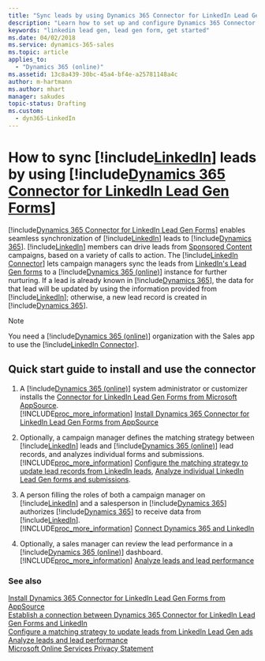 ```yaml
---
title: "Sync leads by using Dynamics 365 Connector for LinkedIn Lead Gen Forms | Microsoft Docs"
description: "Learn how to set up and configure Dynamics 365 Connector for LinkedIn Lead Gen Forms to sync leads from sponsored campaigns on LinkedIn to your Dynamics 365 (online) organization."
keywords: "linkedin lead gen, lead gen form, get started"
ms.date: 04/02/2018
ms.service: dynamics-365-sales
ms.topic: article
applies_to:
  - "Dynamics 365 (online)"
ms.assetid: 13c8a439-30bc-45a4-bf4e-a25781148a4c
author: m-hartmann
ms.author: mhart
manager: sakudes
topic-status: Drafting
ms.custom:
  - dyn365-LinkedIn
---
```


# How to sync [!include[LinkedIn](../includes/pn-linkedin.md)] leads by using [!include[Dynamics 365 Connector for LinkedIn Lead Gen Forms](../includes/cc-linkedin-solution.md)]

[!include[Dynamics 365 Connector for LinkedIn Lead Gen Forms](../includes/cc-linkedin-solution.md)] enables seamless synchronization of [!include[LinkedIn](../includes/pn-linkedin.md)] leads to [!include[Dynamics 365](../includes/pn-crm-2016-shortest.md)]. [!include[LinkedIn](../includes/pn-linkedin.md)] members can drive leads from [Sponsored Content](https://business.linkedin.com/marketing-solutions/native-advertising) campaigns, based on a variety of calls to action. The [!include[LinkedIn Connector](../includes/pn-linkedin-solution-shortest.md)] lets campaign managers sync the leads from [LinkedIn's Lead Gen forms](https://business.linkedin.com/marketing-solutions/native-advertising/lead-gen-ads) to a [!include[Dynamics 365 (online)](../includes/pn-crm-online-shortest.md)] instance for further nurturing. If a lead is already known in [!include[Dynamics 365](../includes/pn-crm-2016-shortest.md)], the data for that lead will be updated by using the information provided from [!include[LinkedIn](../includes/pn-linkedin.md)]; otherwise, a new lead record is created in [!include[Dynamics 365](../includes/pn-crm-2016-shortest.md)].

> [!NOTE]
> You need a [!include[Dynamics 365 (online)](../includes/pn-crm-online-shortest.md)] organization with the Sales app to use the [!include[LinkedIn Connector](../includes/pn-linkedin-solution-shortest.md)].

## Quick start guide to install and use the connector

1. A [!include[Dynamics 365 (online)](../includes/pn-crm-online-shortest.md)] system administrator or customizer installs the [Connector for LinkedIn Lead Gen Forms from Microsoft AppSource](https://go.microsoft.com/fwlink/p/?linkid=850928).    
   [!INCLUDE[proc_more_information](../includes/proc-more-information.md)] [Install Dynamics 365 Connector for LinkedIn Lead Gen Forms from AppSource](install-linkedin-connector.md)

2. Optionally, a campaign manager defines the matching strategy between [!include[LinkedIn](../includes/pn-linkedin.md)] leads and [!include[Dynamics 365 (online)](../includes/pn-crm-online-shortest.md)] lead records, and analyzes individual forms and submissions.    
   [!INCLUDE[proc_more_information](../includes/proc-more-information.md)] [Configure the matching strategy to update lead records from LinkedIn leads](configure-matching-strategy.md), [Analyze individual LinkedIn Lead Gen forms and submissions](review-leads.md#analyze-individual-linkedin-lead-gen-forms-and-submissions).

3. A person filling the roles of both a campaign manager on [!include[LinkedIn](../includes/pn-linkedin.md)] and a salesperson in [!include[Dynamics 365](../includes/pn-crm-2016-shortest.md)] authorizes [!include[Dynamics 365](../includes/pn-crm-2016-shortest.md)] to receive data from [!include[LinkedIn](../includes/pn-linkedin.md)].    
   [!INCLUDE[proc_more_information](../includes/proc-more-information.md)] [Connect Dynamics 365 and LinkedIn](connect-dynamics-365-linkedin.md)

4. Optionally, a sales manager can review the lead performance in a [!include[Dynamics 365 (online)](../includes/pn-crm-online-shortest.md)] dashboard.    
   [!INCLUDE[proc_more_information](../includes/proc-more-information.md)] [Analyze leads and lead performance](review-leads.md)

### See also
[Install Dynamics 365 Connector for LinkedIn Lead Gen Forms from AppSource](install-linkedin-connector.md)  
[Establish a connection between Dynamics 365 Connector for LinkedIn Lead Gen Forms and LinkedIn](connect-dynamics-365-linkedin.md)  
[Configure a matching strategy to update leads from LinkedIn Lead Gen ads](configure-matching-strategy.md)  
[Analyze leads and lead performance](review-leads.md)  
[Microsoft Online Services Privacy Statement](http://go.microsoft.com/fwlink/p/?LinkId=512132)    
